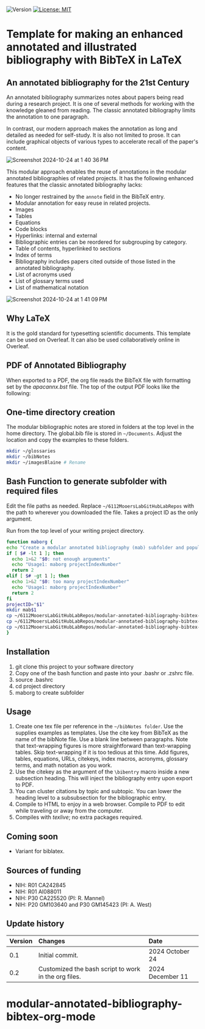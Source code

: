 ![Version](https://img.shields.io/static/v1?label=modular-annotated-bibliography-bibtex-org-mode&message=0.2&color=brightcolor)
[![License: MIT](https://img.shields.io/badge/License-MIT-blue.svg)](https://opensource.org/licenses/MIT)


# Template for making an enhanced annotated and illustrated bibliography with BibTeX in LaTeX

## An annotated bibliography for the 21st Century
An annotated bibliography summarizes notes about papers being read during a research project.
It is one of several methods for working with the knowledge gleaned from reading.
The classic annotated bibliography limits the annotation to one paragraph.

In contrast, our modern approach makes the annotation as long and detailed as needed for self-study.
It is also not limited to prose. 
It can include graphical objects of various types to accelerate recall of the paper's content.

![Screenshot 2024-10-24 at 1 40 36 PM](https://github.com/user-attachments/assets/edfd7bd6-85db-40e9-9ad0-53ceb1dc3173)



This modular approach enables the reuse of annotations in the modular annotated bibliographies of related projects.
It has the following enhanced features that the classic annotated bibliography lacks:

- No longer restrained by the `annote` field in the BibTeX entry.
- Modular annotation for easy reuse in related projects.
- Images
- Tables
- Equations
- Code blocks
- Hyperlinks: internal and external
- Bibliographic entries can be reordered for subgrouping by category. 
- Table of contents, hyperlinked to sections
- Index of terms
- Bibliography includes papers cited outside of those listed in the annotated bibliography.
- List of acronyms used
- List of glossary terms used
- List of mathematical notation

![Screenshot 2024-10-24 at 1 41 09 PM](https://github.com/user-attachments/assets/c1fa04fa-7e62-407a-85f3-628f22defc06)


## Why LaTeX

It is the gold standard for typesetting scientific documents.
This template can be used on Overleaf.
It can also be used collaboratively online in Overleaf.


## PDF of Annotated Bibliography
When exported to a PDF, the org file reads the BibTeX file with formatting set by the *apacannx.bst* file. 
The top of the output PDF looks like the following:


## One-time directory creation

The modular bibliographic notes are stored in folders at the top level in the home directory.
The global.bib file is stored in `~/Documents`.
Adjust the location and copy the examples to these folders.

```bash
mkdir ~/glossaries
mkdir ~/bibNotes
mkdir ~/imagesBlaine # Rename
````

## Bash Function to generate subfolder with required files

Edit the file paths as needed.
Replace `~/6112MooersLabGitHubLabRepos` with the path to wherever you downloaded the file.
Takes a project ID as the only argument.

Run from the top level of your writing project directory.

```bash
function maborg {
echo "Create a modular annotated bibliography (mab) subfolder and populate with required files with project number in the title."
if [ $# -lt 1 ]; then
  echo 1>&2 "$0: not enough arguments"
  echo "Usage1: maborg projectIndexNumber"
  return 2
elif [ $# -gt 1 ]; then
  echo 1>&2 "$0: too many projectIndexNumber"
  echo "Usage1: maborg projectIndexNumber"
  return 2
fi
projectID="$1"
mkdir mab$1
cp ~/6112MooersLabGitHubLabRepos/modular-annotated-bibliography-bibtex-org-mode/mabib0573.org ./mab$1/.
cp ~/6112MooersLabGitHubLabRepos/modular-annotated-bibliography-bibtex-org-mode/apacannx.bst ./mab$1/.
cp ~/6112MooersLabGitHubLabRepos/modular-annotated-bibliography-bibtex-org-mode/compile.sh ./mab$1/.
}
```


## Installation

1. git clone this project to your software directory
2. Copy one of the bash function and paste into your .bashr or .zshrc file.
3. source .bashrc
4. cd project directory
3. maborg <projectID> to create subfolder 


## Usage

1. Create one tex file per reference in the `~/bibNotes folder`. Use the supplies examples as templates. Use the cite key from BibTeX as the name of the bibNote file. Use a blank line between paragraphs. Note that text-wrapping figures is more straightforward than text-wrapping tables. Skip text-wrapping if it is too tedious at this time. Add figures, tables, equations, URLs, citekeys, index macros, acronyms, glossary terms, and math notation as you work.
2. Use the citekey as the argument of the `\bibentry` macro inside a new subsection heading. This will inject the bibliography entry upon export to PDF.
3. You can cluster citations by topic and subtopic. You can lower the heading level to a subsubsection for the bibliographic entry.
4. Compile to HTML to enjoy in a web browser. Compile to PDF to edit while traveling or away from the computer.
5. Compiles with *texlive*; no extra packages required.


## Coming soon

- Variant for biblatex.

## Sources of funding

- NIH: R01 CA242845
- NIH: R01 AI088011
- NIH: P30 CA225520 (PI: R. Mannel)
- NIH: P20 GM103640 and P30 GM145423 (PI: A. West)

## Update history

| Version           |  Changes                                                                                                            | Date                      |
|:------------------|:--------------------------------------------------------------------------------------------------------------------|:--------------------------| 
| 0.1               | Initial commit.                                                                                                     | 2024  October 24          |
| 0.2               | Customized the bash script to work in the org files.                                                                | 2024  December 11         |


# modular-annotated-bibliography-bibtex-org-mode
